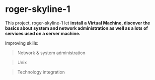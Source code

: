 # roger-skyline-1

This project, roger-skyline-1 let **install a Virtual Machine, discover the
basics about system and network administration as well as a lots of services used on a
server machine.**

Improving skills:

> Network & system administration

> Unix

> Technology integration
